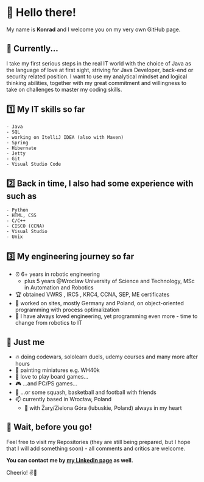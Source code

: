 # 👋 Hello there! 
My name is **Konrad** and I welcome you on my very own GitHub page.

## 🚀 Currently...
I take my first serious steps in the real IT world with the choice of Java as the language of love at first sight, striving for Java Developer, back-end or security related position. I want to use my analytical mindset and logical thinking abilities, together with my great commitment and willingness to take on challenges to master my coding skills.

## 1️⃣ My IT skills so far
```
- Java
- SQL
- working on ItelliJ IDEA (also with Maven)
- Spring
- Hibernate
- Jetty
- Git
- Visual Studio Code
```

## 2️⃣ Back in time, I also had some experience with such as
```
- Python
- HTML, CSS
- C/C++
- CISCO (CCNA)
- Visual Studio
- Unix
```

## 3️⃣ My engineering journey so far
- ⏰ 6+ years in robotic engineering 
  - plus 5 years @Wroclaw University of Science and Technology, MSc in Automation and Robotics
- 🏆 obtained VWRS , IRC5 , KRC4, CCNA, SEP, ME certificates
- 📐 worked on sites, mostly Germany and Poland, on object-oriented programming with process optimalization
- 🔄 I have always loved engineering, yet programming even more - time to change from robotics to IT

## 💯 Just me
- 🔥 doing codewars, sololearn duels, udemy courses and many more after hours
- 🎨 painting miniatures e.g. WH40k
- 🎲 love to play board games...
- 🎮 ...and PC/PS games...
- 🏀 ...or some squash, basketball and football with friends
- 📫 currently based in Wrocław, Poland
  - 🏡 with Żary/Zielona Góra (lubuskie, Poland) always in my heart

## 🛑 Wait, before you go!
Feel free to visit my Repositories (they are still being prepared, but I hope that I will add something soon) - all comments and critics are welcome.

**You can contact me by [my LinkedIn page](https://https://www.linkedin.com/in/konrad-wroblewski/) as well.**

Cheerio! ✌🖖
